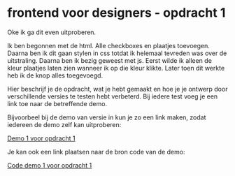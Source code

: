 # frontend voor designers - opdracht 1
Oke ik ga dit even uitproberen.

Ik ben begonnen met de html. Alle checkboxes en plaatjes toevoegen. Daarna ben ik dit gaan stylen in css totdat ik helemaal tevreden was over de uitstraling. Daarna ben ik bezig geweest met js. Eerst wilde ik alleen de kleur plaatjes laten zien wanneer ik op die kleur klikte. Later toen dit werkte heb ik de knop alles toegevoegd.

Hier beschrijf je de opdracht, wat je hebt gemaakt en hoe je je ontwerp door verschillende versies te testen hebt verbeterd. Bij iedere test voeg je een link toe naar de betreffende demo.

Bijvoorbeel bij de demo van versie in kun je zo een link maken, zodat iedereen de demo zelf kan uitproberen:

[Demo 1 voor opdracht 1](https://koopreynders.github.io/frontendvoordesigners/opdracht1/v1/)


Je kan ook een link plaatsen naar de bron code van de demo:

[Code demo 1 voor opdracht 1](https://github.com/KoopReynders/frontendvoordesigners/blob/master/opdracht1/v1/)
